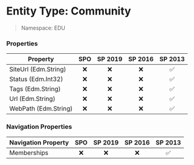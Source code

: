 # Entity Type: Community

> Namespace: EDU

### Properties

Property | SPO | SP 2019 | SP 2016 | SP 2013
----------|:---:|:-------:|:-------:|:-------:
SiteUrl (Edm.String) | ❌ | ❌ | ❌ | ✅
Status (Edm.Int32) | ❌ | ❌ | ❌ | ✅
Tags (Edm.String) | ❌ | ❌ | ❌ | ✅
Url (Edm.String) | ❌ | ❌ | ❌ | ✅
WebPath (Edm.String) | ❌ | ❌ | ❌ | ✅

### Navigation Properties

Navigation Property | SPO | SP 2019 | SP 2016 | SP 2013
----------|:---:|:-------:|:-------:|:-------:
Memberships | ❌ | ❌ | ❌ | ✅